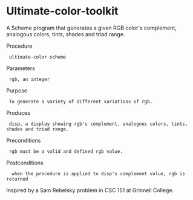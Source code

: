 Ultimate-color-toolkit
======================

A Scheme program that generates a given RGB color's complement, analogous colors, tints, shades and triad range.
          
Procedure

     ultimate-color-scheme 
     
Parameters   

     rgb, an integer  
     
Purpose

     To generate a variety of different variations of rgb.
     
Produces

     disp, a display showing rgb's complement, analogous colors, tints, shades and triad range.
     
Preconditions

     rgb must be a valid and defined rgb value.
     
Postconditions

      when the procedure is applied to disp's complement value, rgb is returned     


Inspired by a Sam Rebelsky problem in CSC 151 at Grinnell College.
